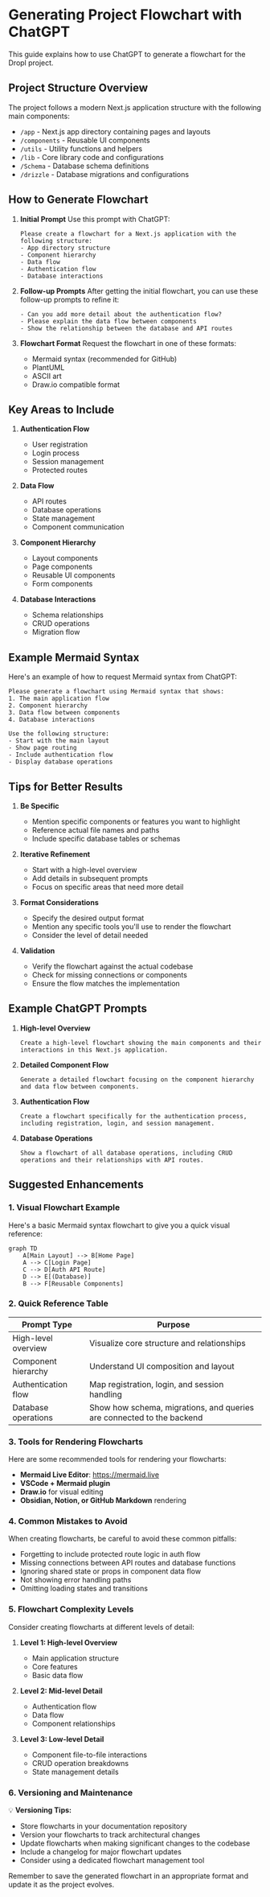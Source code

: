 # Generating Project Flowchart with ChatGPT

This guide explains how to use ChatGPT to generate a flowchart for the Dropl project.

## Project Structure Overview

The project follows a modern Next.js application structure with the following main components:

- `/app` - Next.js app directory containing pages and layouts
- `/components` - Reusable UI components
- `/utils` - Utility functions and helpers
- `/lib` - Core library code and configurations
- `/Schema` - Database schema definitions
- `/drizzle` - Database migrations and configurations

## How to Generate Flowchart

1. **Initial Prompt**
   Use this prompt with ChatGPT:
   ```
   Please create a flowchart for a Next.js application with the following structure:
   - App directory structure
   - Component hierarchy
   - Data flow
   - Authentication flow
   - Database interactions
   ```

2. **Follow-up Prompts**
   After getting the initial flowchart, you can use these follow-up prompts to refine it:
   ```
   - Can you add more detail about the authentication flow?
   - Please explain the data flow between components
   - Show the relationship between the database and API routes
   ```

3. **Flowchart Format**
   Request the flowchart in one of these formats:
   - Mermaid syntax (recommended for GitHub)
   - PlantUML
   - ASCII art
   - Draw.io compatible format

## Key Areas to Include

1. **Authentication Flow**
   - User registration
   - Login process
   - Session management
   - Protected routes

2. **Data Flow**
   - API routes
   - Database operations
   - State management
   - Component communication

3. **Component Hierarchy**
   - Layout components
   - Page components
   - Reusable UI components
   - Form components

4. **Database Interactions**
   - Schema relationships
   - CRUD operations
   - Migration flow

## Example Mermaid Syntax

Here's an example of how to request Mermaid syntax from ChatGPT:

```
Please generate a flowchart using Mermaid syntax that shows:
1. The main application flow
2. Component hierarchy
3. Data flow between components
4. Database interactions

Use the following structure:
- Start with the main layout
- Show page routing
- Include authentication flow
- Display database operations
```

## Tips for Better Results

1. **Be Specific**
   - Mention specific components or features you want to highlight
   - Reference actual file names and paths
   - Include specific database tables or schemas

2. **Iterative Refinement**
   - Start with a high-level overview
   - Add details in subsequent prompts
   - Focus on specific areas that need more detail

3. **Format Considerations**
   - Specify the desired output format
   - Mention any specific tools you'll use to render the flowchart
   - Consider the level of detail needed

4. **Validation**
   - Verify the flowchart against the actual codebase
   - Check for missing connections or components
   - Ensure the flow matches the implementation

## Example ChatGPT Prompts

1. **High-level Overview**
   ```
   Create a high-level flowchart showing the main components and their interactions in this Next.js application.
   ```

2. **Detailed Component Flow**
   ```
   Generate a detailed flowchart focusing on the component hierarchy and data flow between components.
   ```

3. **Authentication Flow**
   ```
   Create a flowchart specifically for the authentication process, including registration, login, and session management.
   ```

4. **Database Operations**
   ```
   Show a flowchart of all database operations, including CRUD operations and their relationships with API routes.
   ```

## Suggested Enhancements

### 1. Visual Flowchart Example
Here's a basic Mermaid syntax flowchart to give you a quick visual reference:

```mermaid
graph TD
    A[Main Layout] --> B[Home Page]
    A --> C[Login Page]
    C --> D[Auth API Route]
    D --> E[(Database)]
    B --> F[Reusable Components]
```

### 2. Quick Reference Table

| Prompt Type | Purpose |
|-------------|---------|
| High-level overview | Visualize core structure and relationships |
| Component hierarchy | Understand UI composition and layout |
| Authentication flow | Map registration, login, and session handling |
| Database operations | Show how schema, migrations, and queries are connected to the backend |

### 3. Tools for Rendering Flowcharts

Here are some recommended tools for rendering your flowcharts:

- **Mermaid Live Editor**: https://mermaid.live
- **VSCode + Mermaid plugin**
- **Draw.io** for visual editing
- **Obsidian, Notion, or GitHub Markdown** rendering

### 4. Common Mistakes to Avoid

When creating flowcharts, be careful to avoid these common pitfalls:

- Forgetting to include protected route logic in auth flow
- Missing connections between API routes and database functions
- Ignoring shared state or props in component data flow
- Not showing error handling paths
- Omitting loading states and transitions

### 5. Flowchart Complexity Levels

Consider creating flowcharts at different levels of detail:

1. **Level 1: High-level Overview**
   - Main application structure
   - Core features
   - Basic data flow

2. **Level 2: Mid-level Detail**
   - Authentication flow
   - Data flow
   - Component relationships

3. **Level 3: Low-level Detail**
   - Component file-to-file interactions
   - CRUD operation breakdowns
   - State management details

### 6. Versioning and Maintenance

💡 **Versioning Tips:**
- Store flowcharts in your documentation repository
- Version your flowcharts to track architectural changes
- Update flowcharts when making significant changes to the codebase
- Include a changelog for major flowchart updates
- Consider using a dedicated flowchart management tool

Remember to save the generated flowchart in an appropriate format and update it as the project evolves. 